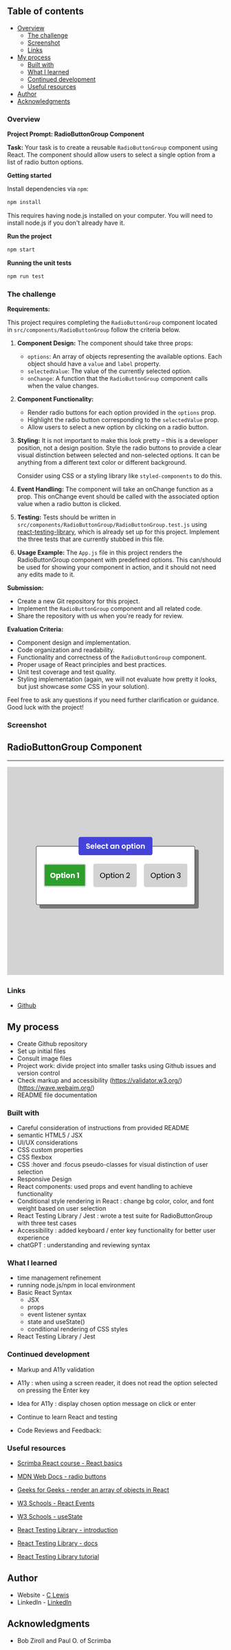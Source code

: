  ## Table of contents

- [Overview](#overview)
  - [The challenge](#the-challenge)
  - [Screenshot](#screenshot)
  - [Links](#links)
- [My process](#my-process)
  - [Built with](#built-with)
  - [What I learned](#what-i-learned)
  - [Continued development](#continued-development)
  - [Useful resources](#useful-resources)
- [Author](#author)
- [Acknowledgments](#acknowledgments)


### Overview

**Project Prompt: RadioButtonGroup Component**

**Task:**
Your task is to create a reusable `RadioButtonGroup` component using React. The component should allow users to select a single option from a list of radio button options.

**Getting started**

Install dependencies via `npm`:
```sh
npm install
```
This requires having node.js installed on your computer. You will need to install node.js if you don't already have it.

**Run the project**
```sh
npm start
```

**Running the unit tests**

```sh
npm run test
```
### The challenge

**Requirements:**

This project requires completing the `RadioButtonGroup` component located in `src/components/RadioButtonGroup` follow the criteria below.

1. **Component Design:**
   The component should take three props:
   - `options`: An array of objects representing the available options. Each object should have a `value` and `label` property.
   - `selectedValue`: The value of the currently selected option.
   - `onChange`: A function that the `RadioButtonGroup` component calls when the value changes.

2. **Component Functionality:**
   - Render radio buttons for each option provided in the `options` prop.
   - Highlight the radio button corresponding to the `selectedValue` prop.
   - Allow users to select a new option by clicking on a radio button.

3. **Styling:**
   It is not important to make this look pretty – this is a developer position, not a design position. Style the radio buttons to provide a clear visual distinction between selected and non-selected options. It can be anything from a different text color or different background.

   Consider using CSS or a styling library like `styled-components` to do this.

4. **Event Handling:**
   The component will take an onChange function as a prop. This onChange event should be called with the associated option value when a radio button is clicked.

5. **Testing:**
   Tests should be written in `src/components/RadioButtonGroup/RadioButtonGroup.test.js` using [react-testing-library](https://testing-library.com/docs/react-testing-library/intro/), which is already set up for this project. Implement the three tests that are currently stubbed in this file.

6. **Usage Example:**
   The `App.js` file in this project renders the RadioButtonGroup component with predefined options. This can/should be used for showing your component in action, and it should not need any edits made to it.

**Submission:**
- Create a new Git repository for this project.
- Implement the `RadioButtonGroup` component and all related code.
- Share the repository with us when you're ready for review.

**Evaluation Criteria:**
- Component design and implementation.
- Code organization and readability.
- Functionality and correctness of the `RadioButtonGroup` component.
- Proper usage of React principles and best practices.
- Unit test coverage and test quality.
- Styling implementation (again, we will not evaluate how pretty it looks, but just showcase _some_ CSS in your solution).

Feel free to ask any questions if you need further clarification or guidance. Good luck with the project!

### Screenshot

<h2>RadioButtonGroup Component</h2>
<hr>

![screenshot](assets/RadioButtonGroup-screenshot.png)

### Links

- [Github](https://github.com/casserole27/jr-developer-project)

## My process

- Create Github repository
- Set up initial files
- Consult image files
- Project work: divide project into smaller tasks using Github issues and version control
- Check markup and accessibility
(https://validator.w3.org/)
(https://wave.webaim.org/)
- README file documentation

### Built with

- Careful consideration of instructions from provided README
- semantic HTML5 / JSX
- UI/UX considerations
- CSS custom properties
- CSS flexbox
- CSS :hover and :focus pseudo-classes for visual distinction of user selection
- Responsive Design
- React components: used props and event handling to achieve functionality
- Conditional style rendering in React : change bg color, color, and font weight based on user selection
- React Testing Library / Jest : wrote a test suite for RadioButtonGroup with three test cases
- Accessibility : added keyboard / enter key functionality for better user experience
- chatGPT : understanding and reviewing syntax

### What I learned

- time management refinement
- running node.js/npm in local environment
- Basic React Syntax
   - JSX
   - props
   - event listener syntax
   - state and useState()
   - conditional rendering of CSS styles
- React Testing Library / Jest


### Continued development

- Markup and A11y validation
- A11y : when using a screen reader, it does not read the option selected on pressing the Enter key
- Idea for A11y : display chosen option message on click or enter
- Continue to learn React and testing

- Code Reviews and Feedback:


### Useful resources

- [Scrimba React course - React basics](https://scrimba.com/learn/learnreact)
- [MDN Web Docs - radio buttons](https://developer.mozilla.org/en-US/docs/Web/HTML/Element/input/radio)
- [Geeks for Geeks - render an array of objects in React](https://www.geeksforgeeks.org/how-to-render-an-array-of-objects-in-reactjs/)
- [W3 Schools - React Events](https://www.w3schools.com/react/react_events.asp)
- [W3 Schools - useState](https://www.w3schools.com/react/react_usestate.asp)

- [React Testing Library - introduction](https://testing-library.com/docs/react-testing-library/intro/)
- [React Testing Library - docs](https://testing-library.com/docs/)
- [React Testing Library tutorial](https://www.robinwieruch.de/react-testing-library/)


## Author

- Website - [C Lewis](https://www.clewisdev.com)
- LinkedIn - [LinkedIn](https://www.linkedin.com/in/clewisdev/)


## Acknowledgments

- Bob Ziroll and Paul O. of Scrimba





